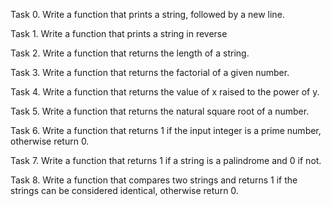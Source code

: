 Task 0. Write a function that prints a string, followed by a new line.

Task 1. Write a function that prints a string in reverse

Task 2. Write a function that returns the length of a string.

Task 3. Write a function that returns the factorial of a given number.

Task 4. Write a function that returns the value of x raised to the power of y.

Task 5. Write a function that returns the natural square root of a number.

Task 6. Write a function that returns 1 if the input integer is a prime number, otherwise return 0.

Task 7. Write a function that returns 1 if a string is a palindrome and 0 if not.

Task 8. Write a function that compares two strings and returns 1 if the strings can be considered identical, otherwise return 0.
